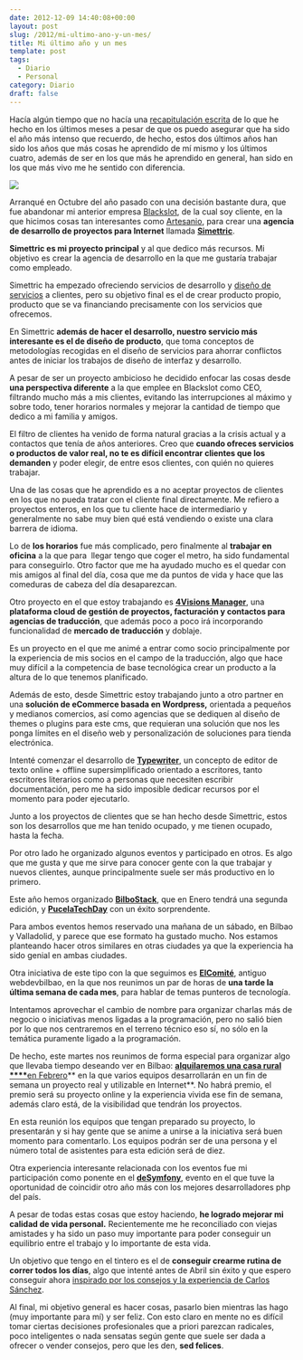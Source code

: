 ```yaml
---
date: 2012-12-09 14:40:08+00:00
layout: post
slug: /2012/mi-ultimo-ano-y-un-mes/
title: Mi último año y un mes
template: post
tags:
  - Diario
  - Personal
category: Diario
draft: false
---
```


Hacía algún tiempo que no hacía una [recapitulación escrita](/2012/03/15/mis-ultimos-5-meses/) de lo que he hecho en los últimos meses a pesar de que os puedo asegurar que ha sido el año más intenso que recuerdo, de hecho, estos dos últimos años han sido los años que más cosas he aprendido de mí mismo y los últimos cuatro, además de ser en los que más he aprendido en general, han sido en los que más vivo me he sentido con diferencia.


![](/media//cihuri.jpg)


Arranqué en Octubre del año pasado con una decisión bastante dura, que fue abandonar mi anterior empresa [Blackslot](http://blackslot.com), de la cual soy cliente, en la que hicimos cosas tan interesantes como [Artesanio](http://artesanio.com), para crear una **agencia de desarrollo de proyectos para Internet** llamada [**Simettric**](http://simettric.com).

**Simettric es mi proyecto principal** y al que dedico más recursos. Mi objetivo es crear la agencia de desarrollo en la que me gustaría trabajar como empleado.

Simettric ha empezado ofreciendo servicios de desarrollo y [diseño de servicios](http://es.wikipedia.org/wiki/Dise%C3%B1o_de_servicios) a clientes, pero su objetivo final es el de crear producto propio, producto que se va financiando precisamente con los servicios que ofrecemos.

En Simettric **además de hacer el desarrollo, nuestro servicio más interesante es el de diseño de producto**, que toma conceptos de metodologías recogidas en el diseño de servicios para ahorrar conflictos antes de iniciar los trabajos de diseño de interfaz y desarrollo.

A pesar de ser un proyecto ambicioso he decidido enfocar las cosas desde **una perspectiva diferente** a la que emplee en Blackslot como CEO, filtrando mucho más a mis clientes, evitando las interrupciones al máximo y sobre todo, tener horarios normales y mejorar la cantidad de tiempo que dedico a mi familia y amigos.

El filtro de clientes ha venido de forma natural gracias a la crisis actual y a contactos que tenía de años anteriores. Creo que **cuando ofreces servicios o productos de valor real, no te es difícil encontrar clientes que los demanden** y poder elegir, de entre esos clientes, con quién no quieres trabajar.

Una de las cosas que he aprendido es a no aceptar proyectos de clientes en los que no pueda tratar con el cliente final directamente. Me refiero a proyectos enteros, en los que tu cliente hace de intermediario y generalmente no sabe muy bien qué está vendiendo o existe una clara barrera de idioma.

Lo de **los horarios** fue más complicado, pero finalmente al **trabajar en oficina** a la que para  llegar tengo que coger el metro, ha sido fundamental para conseguirlo. Otro factor que me ha ayudado mucho es el quedar con mis amigos al final del día, cosa que me da puntos de vida y hace que las comeduras de cabeza del día desaparezcan.

Otro proyecto en el que estoy trabajando es [**4Visions Manager**](http://4visionshq.com), una **plataforma cloud de gestión de proyectos, facturación y contactos para agencias de traducción**, que además poco a poco irá incorporando funcionalidad de **mercado de traducción** y doblaje.

Es un proyecto en el que me animé a entrar como socio principalmente por la experiencia de mis socios en el campo de la traducción, algo que hace muy difícil a la competencia de base tecnológica crear un producto a la altura de lo que tenemos planificado.

Además de esto, desde Simettric estoy trabajando junto a otro partner en una **solución de eCommerce basada en Wordpress,** orientada a pequeños y medianos comercios, así como agencias que se dediquen al diseño de themes o plugins para este cms, que requieran una solución que nos les ponga límites en el diseño web y personalización de soluciones para tienda electrónica.

Intenté comenzar el desarrollo de [**Typewriter**](http://simettric.com/typewriter), un concepto de editor de texto online + offline supersimplificado orientado a escritores, tanto escritores literarios como a personas que necesiten escribir documentación, pero me ha sido imposible dedicar recursos por el momento para poder ejecutarlo.

Junto a los proyectos de clientes que se han hecho desde Simettric, estos son los desarrollos que me han tenido ocupado, y me tienen ocupado, hasta la fecha.

Por otro lado he organizado algunos eventos y participado en otros. Es algo que me gusta y que me sirve para conocer gente con la que trabajar y nuevos clientes, aunque principalmente suele ser más productivo en lo primero.

Este año hemos organizado [**BilboStack**](http://bilbostack.com), que en Enero tendrá una segunda edición, y [**PucelaTechDay**](http://pucelatechday.com) con un éxito sorprendente.

Para ambos eventos hemos reservado una mañana de un sábado, en Bilbao y Valladolid, y parece que ese formato ha gustado mucho. Nos estamos planteando hacer otros similares en otras ciudades ya que la experiencia ha sido genial en ambas ciudades.

Otra iniciativa de este tipo con la que seguimos es [**ElComité**](http://elcomite.org), antiguo webdevbilbao, en la que nos reunimos un par de horas de **una tarde la última semana de cada mes**, para hablar de temas punteros de tecnología.

Intentamos aprovechar el cambio de nombre para organizar charlas más de negocio o iniciativas menos ligadas a la programación, pero no salió bien por lo que nos centraremos en el terreno técnico eso sí, no sólo en la temática puramente ligado a la programación.

De hecho, este martes nos reunimos de forma especial para organizar algo que llevaba tiempo deseando ver en Bilbao: **[alquilaremos una casa rural ****](http://elcomite.org/elcomite_hacking_edition/)**[en Febrero](http://elcomite.org/elcomite_hacking_edition/)** en la que varios equipos desarrollarán en un fin de semana un proyecto real y utilizable en Internet**. No habrá premio, el premio será su proyecto online y la experiencia vivida ese fin de semana, además claro está, de la visibilidad que tendrán los proyectos.

En esta reunión los equipos que tengan preparado su proyecto, lo presentarán y si hay gente que se anime a unirse a la iniciativa será buen momento para comentarlo. Los equipos podrán ser de una persona y el número total de asistentes para esta edición será de diez.

Otra experiencia interesante relacionada con los eventos fue mi participación como ponente en el **[deSymfony](http://desymfony.es)**, evento en el que tuve la oportunidad de coincidir otro año más con los mejores desarrolladores php del país.

A pesar de todas estas cosas que estoy haciendo, **he logrado mejorar mi calidad de vida personal.** Recientemente me he reconciliado con viejas amistades y ha sido un paso muy importante para poder conseguir un equilibrio entre el trabajo y lo importante de esta vida.

Un objetivo que tengo en el tintero es el de **conseguir crearme rutina de correr todos los días**, algo que intenté antes de Abril sin éxito y que espero conseguir ahora [inspirado por los consejos y la experiencia de Carlos Sánchez](http://www.txarly.com/post/36087861256/un-ano-y-500-kilometros-despues).

Al final, mi objetivo general es hacer cosas, pasarlo bien mientras las hago (muy importante para mí) y ser feliz. Con esto claro en mente no es difícil tomar ciertas decisiones profesionales que a priori parezcan radicales, poco inteligentes o nada sensatas según gente que suele ser dada a ofrecer o vender consejos, pero que les den, **sed felices**.
